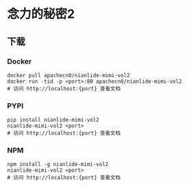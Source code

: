 # 念力的秘密2

## 下载

### Docker

```
docker pull apachecn0/nianlide-mimi-vol2
docker run -tid -p <port>:80 apachecn0/nianlide-mimi-vol2
# 访问 http://localhost:{port} 查看文档
```

### PYPI

```
pip install nianlide-mimi-vol2
nianlide-mimi-vol2 <port>
# 访问 http://localhost:{port} 查看文档
```

### NPM

```
npm install -g nianlide-mimi-vol2
nianlide-mimi-vol2 <port>
# 访问 http://localhost:{port} 查看文档
```